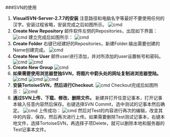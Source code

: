 ###SVN的使用

1. __VisualSVN-Server-2.7.7的安装__
	注意路径和电脑名字等最好不要使用任何的汉字。安装过程省略，安装完成之后如图所示。
	![cmd][1]
2. __Create New Repository__
	邮件软件左侧的Repositories，出现如下界面：
	![cmd][2]
	建立完成后如图所示：
	![cmd][3]
3. __Create Folder__
	右键已经建好的Repositories，新建Folder.输出需要创建的Name创建完成。
	![cmd][4]
4. __Create New User__
	邮件user进行添加，并对所添加的user设置帐号和密码。
	![cmd][5]
	![cmd][6]
5. __Create New Group__
	![cmd][7]
7. __如果需要使用浏览器登独SVN，将图片中箭头处的网址复制进浏览器登陆。__
	![cmd][8]
	![cmd][9]
	![cmd][10]
8. __安装TortoiseSVN，然后进行Checkout.__
	![cmd][11]
	Checkout完成后如图所示：
	![cmd][12]
9. __通过SVN上传、下载、修改、删除文件。__
	新建并打开任意记事本，打开记事本输入任意内容然后保存。右键选择SVN Commit，选中测试的记事本然后确定。
	![cmd][13]
	上传成功：
	![cmd][14]
	然后对Test的内容进行再次的编辑，改变其中的内容，保存。然后再次进行上传。如果需要删除Test测试记事本，右键本地文件，选择TortoiseSVN，再选择子项Delete，就可以删除本地和服务器的Test记事本文件。








[1]:/image/20140820/SVN/1.jpg
[2]:/image/20140820/SVN/2.jpg
[3]:/image/20140820/SVN/3.jpg
[4]:/image/20140820/SVN/4.jpg
[5]:/image/20140820/SVN/5.jpg
[6]:/image/20140820/SVN/6.jpg
[7]:/image/20140820/SVN/7.jpg
[8]:/image/20140820/SVN/8.jpg
[9]:/image/20140820/SVN/9.jpg
[10]:/image/20140820/SVN/10.jpg
[11]:/image/20140820/SVN/11.jpg
[12]:/image/20140820/SVN/12.jpg
[13]:/image/20140820/SVN/13.jpg
[14]:/image/20140820/SVN/14.jpg

